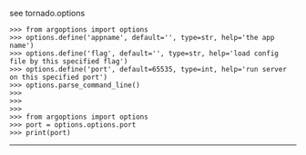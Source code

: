 
see tornado.options

```pycon
>>> from argoptions import options
>>> options.define('appname', default='', type=str, help='the app name')
>>> options.define('flag', default='', type=str, help='load config file by this specified flag')
>>> options.define('port', default=65535, type=int, help='run server on this specified port')
>>> options.parse_command_line()
>>> 
>>> 
>>> 
>>> from argoptions import options
>>> port = options.options.port
>>> print(port)
```

---------------------------------------------------------------------
